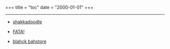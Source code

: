 +++
title = "toc"
date = "2000-01-01"
+++

---
* [shakkadoodle](http://127.0.0.1:1111/posts/shakkadoodle.md)

* [FATA!](http://127.0.0.1:1111/posts/fata.md)

* [blahck bahstore](http://127.0.0.1:1111/posts/blockbuster.md)
